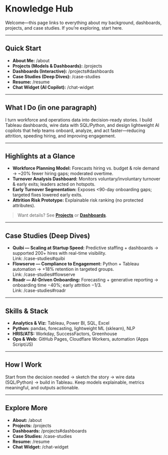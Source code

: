 # Knowledge Hub

Welcome—this page links to everything about my background, dashboards, projects, and case studies. If you’re exploring, start here.

---

## Quick Start
- **About Me:** /about  
- **Projects (Models & Dashboards):** /projects  
- **Dashboards (Interactive):** /projects#dashboards  
- **Case Studies (Deep Dives):** /case-studies  
- **Resume:** /resume  
- **Chat Widget (AI Copilot):** /chat-widget  

---

## What I Do (in one paragraph)
I turn workforce and operations data into decision-ready stories. I build Tableau dashboards, wire data with SQL/Python, and design lightweight AI copilots that help teams onboard, analyze, and act faster—reducing attrition, speeding hiring, and improving engagement.

---

## Highlights at a Glance
- **Workforce Planning Model:** Forecasts hiring vs. budget & role demand → ~20% fewer hiring gaps; moderated overtime.  
- **Turnover Analysis Dashboard:** Monitors voluntary/involuntary turnover & early exits; leaders acted on hotspots.  
- **Early Turnover Segmentation:** Exposes <90-day onboarding gaps; targeted fixes lowered early exits.  
- **Attrition Risk Prototype:** Explainable risk ranking (no protected attributes).  

> Want details? See **[Projects](/projects)** or **[Dashboards](/projects#dashboards)**.

---

## Case Studies (Deep Dives)
- **Quibi — Scaling at Startup Speed:** Predictive staffing + dashboards → supported 200+ hires with real-time visibility.  
  Link: /case-studies#quibi  
- **Flowserve — Compliance to Engagement:** Python + Tableau automation → +18% retention in targeted groups.  
  Link: /case-studies#flowserve  
- **Roadr — AI-Driven Onboarding:** Forecasting + generative reporting → onboarding time −40%; early attrition −1/3.  
  Link: /case-studies#roadr  

---

## Skills & Stack
- **Analytics & Viz:** Tableau, Power BI, SQL, Excel  
- **Python:** pandas, forecasting, lightweight ML (sklearn), NLP  
- **HRIS/ATS:** Workday, SuccessFactors, Greenhouse  
- **Ops & Web:** GitHub Pages, Cloudflare Workers, automation (Apps Script/JS)  

---

## How I Work
Start from the decision needed → sketch the story → wire data (SQL/Python) → build in Tableau. Keep models explainable, metrics meaningful, and outputs actionable.

---

## Explore More
- **About:** /about  
- **Projects:** /projects  
- **Dashboards:** /projects#dashboards  
- **Case Studies:** /case-studies  
- **Resume:** /resume  
- **Chat Widget:** /chat-widget  
